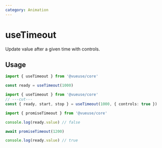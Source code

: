 ```yaml
---
category: Animation
---
```


# useTimeout

Update value after a given time with controls.

## Usage

```ts
import { useTimeout } from '@vueuse/core'

const ready = useTimeout(1000)
```

```ts
import { useTimeout } from '@vueuse/core'
// ---cut---
const { ready, start, stop } = useTimeout(1000, { controls: true })
```

```ts
import { promiseTimeout } from '@vueuse/core'

console.log(ready.value) // false

await promiseTimeout(1200)

console.log(ready.value) // true
```
